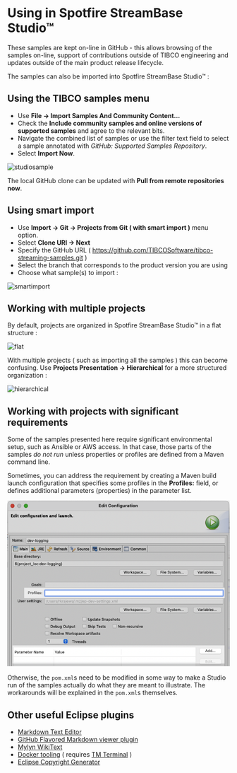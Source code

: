 # Using in Spotfire StreamBase Studio&trade;

These samples are kept on-line in GitHub - this allows browsing of the samples on-line,
support of contributions outside of TIBCO engineering and updates outside of the main
product release lifecycle.

The samples can also be imported into Spotfire StreamBase Studio&trade; :

## Using the TIBCO samples menu

* Use **File -> Import Samples And Community Content…**
* Check the **Include community samples and online versions of supported samples** and
  agree to the relevant bits.
* Navigate the combined list of samples or use the filter text field to select a
  sample annotated with _GitHub: Supported Samples Repository_.
* Select **Import Now**.

![studiosample](studiosample.gif)

The local GitHub clone can be updated with **Pull from remote repositories now**.

## Using smart import

* Use **Import -> Git -> Projects from Git ( with smart import )** menu option.  
* Select **Clone URI -> Next**
* Specify the GitHub URL ( https://github.com/TIBCOSoftware/tibco-streaming-samples.git )
* Select the branch that corresponds to the product version you are using
* Choose what sample(s) to import :

![smartimport](studioimport.gif)

## Working with multiple projects

By default, projects are organized in Spotfire StreamBase Studio&trade; in a flat structure :

![flat](flat.png)

With multiple projects ( such as importing all the samples ) this can become confusing.  Use
**Projects Presentation -> Hierarchical** for a more structured organization :

![hierarchical](hierarchical.gif)

## Working with projects with significant requirements

Some of the samples presented here require significant environmental
setup, such as Ansible or AWS access. In that case, those parts of the
samples _do not run_ unless properties or profiles are defined from
a Maven command line.

Sometimes, you can address the requirement by creating a Maven build
launch configuration that specifies some profiles in the **Profiles:**
field, or defines additional parameters (properties) in the parameter
list.

![m2e-configurations-profiles-and-parameters](m2e-configurations-profiles-and-parameters.png)

Otherwise, the `pom.xml`s need to be modified in some way to
make a Studio run of the samples actually do what they are meant to
illustrate. The workarounds will be explained in the `pom.xml`s
themselves.

## Other useful Eclipse plugins

* [Markdown Text Editor](https://marketplace.eclipse.org/content/markdown-text-editor)
* [GitHub Flavored Markdown viewer plugin](https://marketplace.eclipse.org/content/github-flavored-markdown-viewer-plugin)
* [Mylyn WikiText](https://marketplace.eclipse.org/content/mylyn-wikitext)
* [Docker tooling](https://marketplace.eclipse.org/content/eclipse-docker-tooling) ( requires [TM Terminal](https://marketplace.eclipse.org/content/tm-terminal) )
* [Eclipse Copyright Generator](https://jmini.github.io/Eclipse-Copyright-Generator/)
